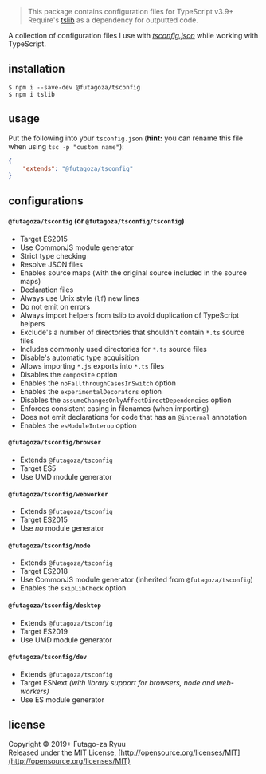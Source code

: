 > This package contains configuration files for TypeScript v3.9+<br>
> Require's [tslib](https://www.npmjs.com/package/tslib) as a dependency for outputted code.

A collection of configuration files I use with _[tsconfig.json](https://www.typescriptlang.org/tsconfig)_ while working with TypeScript.

## installation

```console
$ npm i --save-dev @futagoza/tsconfig
$ npm i tslib
```

## usage

Put the following into your `tsconfig.json` (__hint:__ you can rename this file when using `tsc -p "custom name"`):

```json
{
    "extends": "@futagoza/tsconfig"
}
```

## configurations

#### __`@futagoza/tsconfig`__ (or __`@futagoza/tsconfig/tsconfig`__)

- Target ES2015
- Use CommonJS module generator
- Strict type checking
- Resolve JSON files
- Enables source maps (with the original source included in the source maps)
- Declaration files
- Always use Unix style (`lf`) new lines
- Do not emit on errors
- Always import helpers from tslib to avoid duplication of TypeScript helpers
- Exclude's a number of directories that shouldn't contain `*.ts` source files
- Includes commonly used directories for `*.ts` source files
- Disable's automatic type acquisition
- Allows importing `*.js` exports into `*.ts` files
- Disables the `composite` option
- Enables the `noFallthroughCasesInSwitch` option
- Enables the `experimentalDecorators` option
- Disables the `assumeChangesOnlyAffectDirectDependencies` option
- Enforces consistent casing in filenames (when importing)
- Does not emit declarations for code that has an `@internal` annotation
- Enables the `esModuleInterop` option

#### __`@futagoza/tsconfig/browser`__

- Extends `@futagoza/tsconfig`
- Target ES5
- Use UMD module generator

#### __`@futagoza/tsconfig/webworker`__

- Extends `@futagoza/tsconfig`
- Target ES2015
- Use _no_ module generator

#### __`@futagoza/tsconfig/node`__

- Extends `@futagoza/tsconfig`
- Target ES2018
- Use CommonJS module generator (inherited from `@futagoza/tsconfig`)
- Enables the `skipLibCheck` option

#### __`@futagoza/tsconfig/desktop`__

- Extends `@futagoza/tsconfig`
- Target ES2019
- Use UMD module generator

#### __`@futagoza/tsconfig/dev`__

- Extends `@futagoza/tsconfig`
- Target ESNext _(with library support for browsers, node and web-workers)_
- Use ES module generator

## license

Copyright © 2019+ Futago-za Ryuu<br>
Released under the MIT License, [http://opensource.org/licenses/MIT](http://opensource.org/licenses/MIT)
